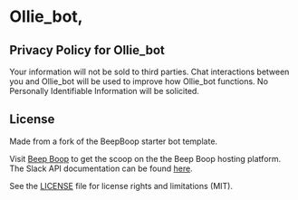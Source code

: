 Ollie_bot, 
=============

## Privacy Policy for Ollie_bot

Your information will not be sold to third parties.
Chat interactions between you and Ollie_bot will be used to improve how Ollie_bot functions. 
No Personally Identifiable Information will be solicited. 

## License
Made from a fork of the BeepBoop starter bot template. 

Visit [Beep Boop](https://beepboophq.com/docs/article/overview) to get the scoop on the the Beep Boop hosting platform. The Slack API documentation can be found [here](https://api.slack.com/).

See the [LICENSE](LICENSE.md) file for license rights and limitations (MIT).

